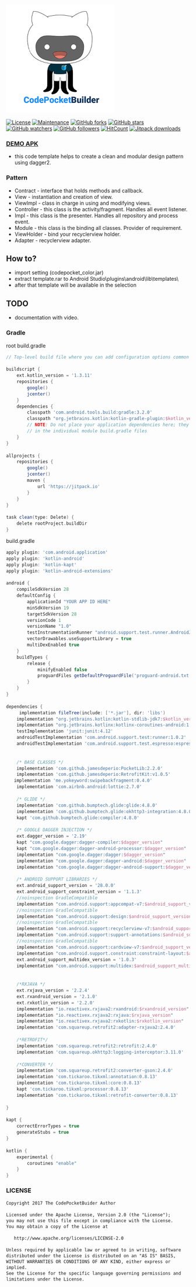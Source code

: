 
![alt text](https://github.com/jamesdeperio/CodePocketBuilder/blob/master/code.png "CodePocketBuilder")

[![License](https://img.shields.io/badge/License%20-Apache%202-337ab7.svg)](https://www.apache.org/licenses/LICENSE-2.0)
[![Maintenance](https://img.shields.io/badge/Maintained%3F-yes-green.svg)](https://GitHub.com/jamesdeperio/CodePocketBuilder/graphs/commit-activity)
[![GitHub forks](https://img.shields.io/github/forks/jamesdeperio/CodePocketBuilder.svg?style=social&label=Fork&maxAge=2592000)](https://GitHub.com/jamesdeperio/CodePocketBuilder/network/)
[![GitHub stars](https://img.shields.io/github/stars/jamesdeperio/CodePocketBuilder.svg?style=social&label=Star&maxAge=2592000)](https://GitHub.com/jamesdeperio/CodePocketBuilder/stargazers/)
[![GitHub watchers](https://img.shields.io/github/watchers/jamesdeperio/CodePocketBuilder.svg?style=social&label=Watch&maxAge=2592000)](https://GitHub.com/jamesdeperio/CodePocketBuilder/watchers/)
[![GitHub followers](https://img.shields.io/github/followers/jamesdeperio.svg?style=social&label=Follow&maxAge=2592000)](https://github.com/jamesdeperio?tab=followers)
[![HitCount](http://hits.dwyl.io/jamesdeperio/CodePocketBuilder.svg)](http://hits.dwyl.io/jamesdeperio/CodePocketBuilder)
[![Jitpack downloads](https://jitpack.io/v/jamesdeperio/CodePocketBuilder/month.svg)](https://jitpack.io/#jamesdeperio/CodePocketBuilder)

### [DEMO APK](https://github.com/jamesdeperio/CodePocketBuilderDemo/blob/master/app-debug.apk)
- this code template helps to create a clean and modular design pattern using dagger2.
### Pattern
* Contract - interface that holds methods and callback.
* View - instantiation and creation of view.
* ViewImpl - class in charge in using and modifying views.
* Controller - this class is the activity/fragment. Handles all event listener.
* Impl - this class is the presenter. Handles all repository and process event.
* Module - this class is the binding all classes. Provider of requirement.
* ViewHolder - bind your recyclerview holder.
* Adapter - recyclerview adapter.

## How to?
* import setting (codepocket_color.jar)
* extract template.rar to Android Studio\plugins\android\lib\templates\
* after that template will be available in the selection
## TODO
* documentation with video.
### Gradle
root build.gradle
``` gradle
// Top-level build file where you can add configuration options common to all sub-projects/modules.

buildscript {
    ext.kotlin_version = '1.3.11'
    repositories {
        google()
        jcenter()
    }
    dependencies {
        classpath 'com.android.tools.build:gradle:3.2.0'
        classpath "org.jetbrains.kotlin:kotlin-gradle-plugin:$kotlin_version"
        // NOTE: Do not place your application dependencies here; they belong
        // in the individual module build.gradle files
    }
}

allprojects {
    repositories {
        google()
        jcenter()
        maven {
            url 'https://jitpack.io'
        }
    }
}

task clean(type: Delete) {
    delete rootProject.buildDir
}

```
build.gradle
``` gradle
apply plugin: 'com.android.application'
apply plugin: 'kotlin-android'
apply plugin: 'kotlin-kapt'
apply plugin: 'kotlin-android-extensions'

android {
    compileSdkVersion 28
    defaultConfig {
        applicationId "YOUR APP ID HERE"
        minSdkVersion 19
        targetSdkVersion 28
        versionCode 1
        versionName "1.0"
        testInstrumentationRunner "android.support.test.runner.AndroidJUnitRunner"
        vectorDrawables.useSupportLibrary = true
        multiDexEnabled true
    }
    buildTypes {
        release {
            minifyEnabled false
            proguardFiles getDefaultProguardFile('proguard-android.txt'), 'proguard-rules.pro'
        }
    }
}

dependencies {
     implementation fileTree(include: ['*.jar'], dir: 'libs')
    implementation "org.jetbrains.kotlin:kotlin-stdlib-jdk7:$kotlin_version"
    implementation "org.jetbrains.kotlinx:kotlinx-coroutines-android:1.0.1"
    testImplementation 'junit:junit:4.12'
    androidTestImplementation 'com.android.support.test:runner:1.0.2'
    androidTestImplementation 'com.android.support.test.espresso:espresso-core:3.0.2'


    /* BASE CLASSES */
    implementation 'com.github.jamesdeperio:PocketLib:2.2.0'
    implementation 'com.github.jamesdeperio:RetrofitKit:v1.0.5'
   implementation 'me.yokeyword:swipebackfragment:0.4.0'
    implementation 'com.airbnb.android:lottie:2.7.0'
    
    /* GLIDE */
    implementation 'com.github.bumptech.glide:glide:4.8.0'
    implementation 'com.github.bumptech.glide:okhttp3-integration:4.8.0'
    kapt 'com.github.bumptech.glide:compiler:4.8.0'

    /* GOOGLE DAGGER INJECTION */
    ext.dagger_version = '2.19'
    kapt "com.google.dagger:dagger-compiler:$dagger_version"
    kapt "com.google.dagger:dagger-android-processor:$dagger_version"
    implementation "com.google.dagger:dagger:$dagger_version"
    implementation "com.google.dagger:dagger-android:$dagger_version"
    implementation "com.google.dagger:dagger-android-support:$dagger_version"

    /* ANDROID SUPPORT LIBRARIES */
    ext.android_support_version = '28.0.0'
    ext.android_support_constraint_version = '1.1.3'
    //noinspection GradleCompatible
    implementation "com.android.support:appcompat-v7:$android_support_version"
    //noinspection GradleCompatible
    implementation "com.android.support:design:$android_support_version"
    //noinspection GradleCompatible
    implementation "com.android.support:recyclerview-v7:$android_support_version"
    implementation "com.android.support:support-annotations:$android_support_version"
    //noinspection GradleCompatible
    implementation "com.android.support:cardview-v7:$android_support_version"
    implementation "com.android.support.constraint:constraint-layout:$android_support_constraint_version"
    ext.android_support_multidex_version = '1.0.3'
    implementation "com.android.support:multidex:$android_support_multidex_version"


    /*RXJAVA */
    ext.rxjava_version = '2.2.4'
    ext.rxandroid_version = '2.1.0'
    ext.rxkotlin_version = '2.2.0'
    implementation "io.reactivex.rxjava2:rxandroid:$rxandroid_version"
    implementation "io.reactivex.rxjava2:rxjava:$rxjava_version"
    implementation "io.reactivex.rxjava2:rxkotlin:$rxkotlin_version"
    implementation 'com.squareup.retrofit2:adapter-rxjava2:2.4.0'

    /*RETROFIT*/
    implementation 'com.squareup.retrofit2:retrofit:2.4.0'
    implementation 'com.squareup.okhttp3:logging-interceptor:3.11.0'
    
    /*CONVERTER */
    implementation 'com.squareup.retrofit2:converter-gson:2.4.0'
    implementation 'com.tickaroo.tikxml:annotation:0.8.13'
    implementation 'com.tickaroo.tikxml:core:0.8.13'
    kapt 'com.tickaroo.tikxml:processor:0.8.13'
    implementation 'com.tickaroo.tikxml:retrofit-converter:0.8.13'

}

kapt {
    correctErrorTypes = true
    generateStubs = true
}

kotlin {
    experimental {
        coroutines "enable"
    }
}
```
### LICENSE
```
Copyright 2017 The CodePocketBuider Author

Licensed under the Apache License, Version 2.0 (the "License");
you may not use this file except in compliance with the License.
You may obtain a copy of the License at

   http://www.apache.org/licenses/LICENSE-2.0

Unless required by applicable law or agreed to in writing, software
distributed under the License is distributed on an "AS IS" BASIS,
WITHOUT WARRANTIES OR CONDITIONS OF ANY KIND, either express or implied.
See the License for the specific language governing permissions and
limitations under the License.
```
